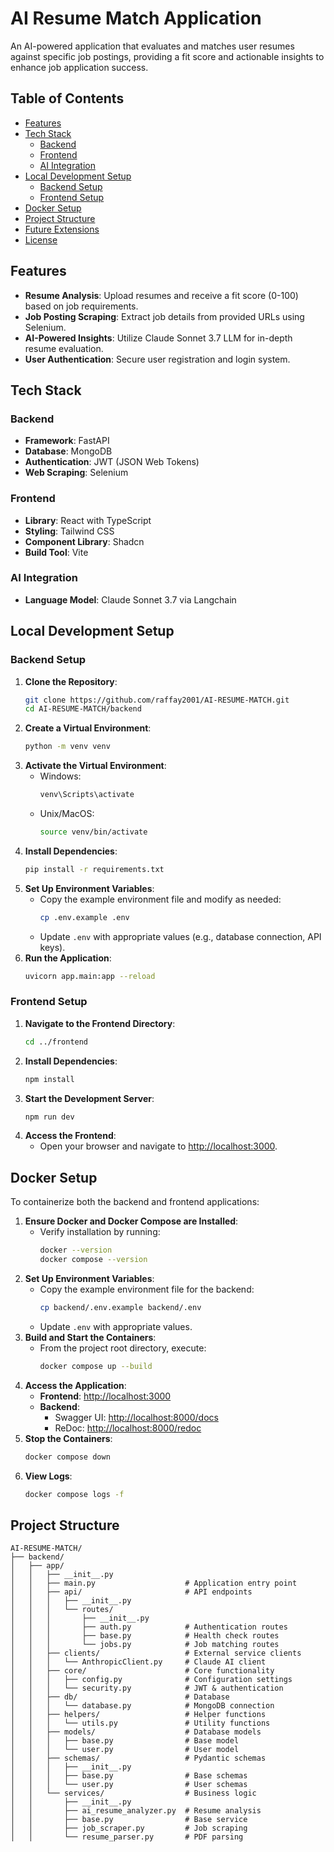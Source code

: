 # AI Resume Match Application

An AI-powered application that evaluates and matches user resumes against specific job postings, providing a fit score and actionable insights to enhance job application success.

## Table of Contents

- [Features](#features)
- [Tech Stack](#tech-stack)
  - [Backend](#backend)
  - [Frontend](#frontend)
  - [AI Integration](#ai-integration)
- [Local Development Setup](#local-development-setup)
  - [Backend Setup](#backend-setup)
  - [Frontend Setup](#frontend-setup)
- [Docker Setup](#docker-setup)
- [Project Structure](#project-structure)
- [Future Extensions](#future-extensions)
- [License](#license)

## Features

- **Resume Analysis**: Upload resumes and receive a fit score (0-100) based on job requirements.
- **Job Posting Scraping**: Extract job details from provided URLs using Selenium.
- **AI-Powered Insights**: Utilize Claude Sonnet 3.7 LLM for in-depth resume evaluation.
- **User Authentication**: Secure user registration and login system.

## Tech Stack

### Backend

- **Framework**: FastAPI
- **Database**: MongoDB
- **Authentication**: JWT (JSON Web Tokens)
- **Web Scraping**: Selenium

### Frontend

- **Library**: React with TypeScript
- **Styling**: Tailwind CSS
- **Component Library**: Shadcn
- **Build Tool**: Vite

### AI Integration

- **Language Model**: Claude Sonnet 3.7 via Langchain

## Local Development Setup

### Backend Setup

1. **Clone the Repository**:
   ```bash
   git clone https://github.com/raffay2001/AI-RESUME-MATCH.git
   cd AI-RESUME-MATCH/backend
   ```
2. **Create a Virtual Environment**:
   ```bash
   python -m venv venv
   ```
3. **Activate the Virtual Environment**:
   - Windows:
     ```bash
     venv\Scripts\activate
     ```
   - Unix/MacOS:
     ```bash
     source venv/bin/activate
     ```
4. **Install Dependencies**:
   ```bash
   pip install -r requirements.txt
   ```
5. **Set Up Environment Variables**:
   - Copy the example environment file and modify as needed:
     ```bash
     cp .env.example .env
     ```
   - Update `.env` with appropriate values (e.g., database connection, API keys).
6. **Run the Application**:
   ```bash
   uvicorn app.main:app --reload
   ```

### Frontend Setup

1. **Navigate to the Frontend Directory**:
   ```bash
   cd ../frontend
   ```
2. **Install Dependencies**:
   ```bash
   npm install
   ```
3. **Start the Development Server**:
   ```bash
   npm run dev
   ```
4. **Access the Frontend**:
   - Open your browser and navigate to [http://localhost:3000](http://localhost:3000).

## Docker Setup

To containerize both the backend and frontend applications:

1. **Ensure Docker and Docker Compose are Installed**:
   - Verify installation by running:
     ```bash
     docker --version
     docker compose --version
     ```
2. **Set Up Environment Variables**:
   - Copy the example environment file for the backend:
     ```bash
     cp backend/.env.example backend/.env
     ```
   - Update `.env` with appropriate values.
3. **Build and Start the Containers**:
   - From the project root directory, execute:
     ```bash
     docker compose up --build
     ```
4. **Access the Application**:
   - **Frontend**: [http://localhost:3000](http://localhost:3000)
   - **Backend**:
     - Swagger UI: [http://localhost:8000/docs](http://localhost:8000/docs)
     - ReDoc: [http://localhost:8000/redoc](http://localhost:8000/redoc)
5. **Stop the Containers**:
   ```bash
   docker compose down
   ```
6. **View Logs**:
   ```bash
   docker compose logs -f
   ```

## Project Structure

```
AI-RESUME-MATCH/
├── backend/
│   ├── app/
│   │   ├── __init__.py
│   │   ├── main.py                    # Application entry point
│   │   ├── api/                       # API endpoints
│   │   │   ├── __init__.py
│   │   │   └── routes/
│   │   │       ├── __init__.py
│   │   │       ├── auth.py            # Authentication routes
│   │   │       ├── base.py            # Health check routes
│   │   │       └── jobs.py            # Job matching routes
│   │   ├── clients/                   # External service clients
│   │   │   └── AnthropicClient.py     # Claude AI client
│   │   ├── core/                      # Core functionality
│   │   │   ├── config.py              # Configuration settings
│   │   │   └── security.py            # JWT & authentication
│   │   ├── db/                        # Database
│   │   │   └── database.py            # MongoDB connection
│   │   ├── helpers/                   # Helper functions
│   │   │   └── utils.py               # Utility functions
│   │   ├── models/                    # Database models
│   │   │   ├── base.py                # Base model
│   │   │   └── user.py                # User model
│   │   ├── schemas/                   # Pydantic schemas
│   │   │   ├── __init__.py
│   │   │   ├── base.py                # Base schemas
│   │   │   └── user.py                # User schemas
│   │   └── services/                  # Business logic
│   │       ├── __init__.py
│   │       ├── ai_resume_analyzer.py  # Resume analysis
│   │       ├── base.py                # Base service
│   │       ├── job_scraper.py         # Job scraping
│   │       └── resume_parser.py       # PDF parsing
 